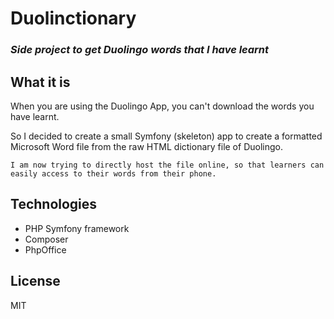# Duolinctionary
### _Side project to get Duolingo words that I have learnt_

## What it is
When you are using the Duolingo App, you can't download the words you have learnt.

So I decided to create a small Symfony (skeleton) app to create a formatted Microsoft Word file from the raw HTML dictionary file of Duolingo.

```
I am now trying to directly host the file online, so that learners can easily access to their words from their phone.
```

## Technologies
- PHP Symfony framework
- Composer
- PhpOffice

## License
MIT
